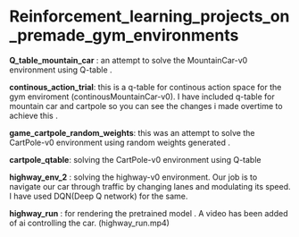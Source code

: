 # Reinforcement_learning_projects_on_premade_gym_environments

**Q_table_mountain_car** : an attempt to solve the MountainCar-v0 environment using Q-table . 

**continous_action_trial**: this is a q-table for continous action space for the gym enviroment (continousMountainCar-v0). I have included q-table for mountain car and cartpole so you can see the changes i made overtime  to achieve this . 

**game_cartpole_random_weights**: this was an attempt to solve the CartPole-v0 environment using random weights generated . 

**cartpole_qtable**: solving the CartPole-v0 environment using Q-table 

**highway_env_2** : solving the highway-v0 environment. Our job is to navigate our car through traffic by changing lanes and modulating its speed. I have used DQN(Deep Q network) for the same.

**highway_run** : for rendering the pretrained model . A video has been added of ai controlling the car. (highway_run.mp4)

